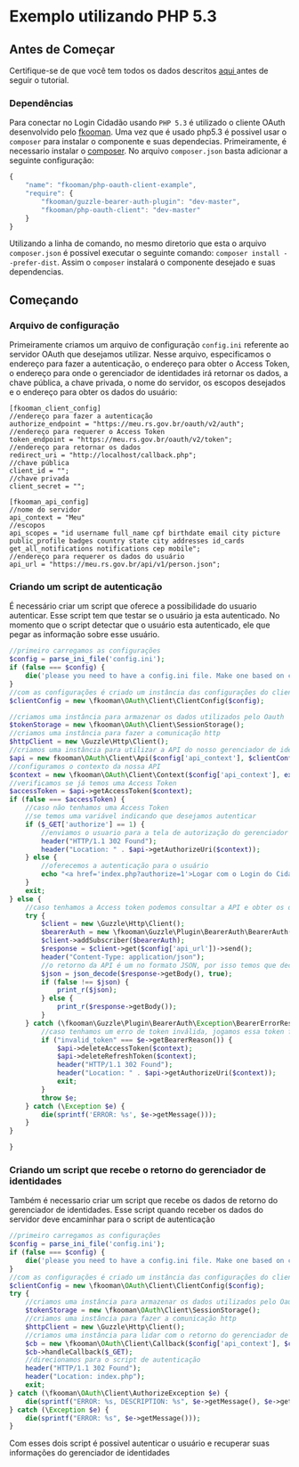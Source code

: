# Exemplo utilizando PHP 5.3

## Antes de Começar

Certifique-se de que você tem todos os dados descritos [ aqui ](lc_develop_integration.md#basic_info) antes de seguir o tutorial.

### Dependências

Para conectar no Login Cidadão usando `PHP 5.3` é utilizado o cliente OAuth desenvolvido pelo [fkooman](https://github.com/fkooman/php-oauth-client). Uma vez que é usado php5.3 é possivel usar o `composer` para instalar o componente e suas dependecias. Primeiramente, é necessario instalar o [composer](https://getcomposer.org/).
No arquivo `composer.json` basta adicionar a seguinte configuração:

``` js
{
    "name": "fkooman/php-oauth-client-example", 
    "require": {
        "fkooman/guzzle-bearer-auth-plugin": "dev-master", 
        "fkooman/php-oauth-client": "dev-master"
    }
}
```

Utilizando a linha de comando, no mesmo diretorio que esta o arquivo `composer.json` é possivel executar o seguinte comando: `composer install --prefer-dist`. Assim o `composer` instalará o componente desejado e suas dependencias.

## Começando

### Arquivo de configuração

Primeiramente criamos um arquivo de configuração `config.ini` referente ao servidor OAuth que desejamos utilizar. Nesse arquivo, especificamos o endereço para fazer a autenticação, o endereço para obter o Access Token, o endereço para onde o gerenciador de identidades irá retornar os dados, a chave pública, a chave privada, o nome do servidor, os escopos desejados e o endereço para obter os dados do usuário:

```
[fkooman_client_config]
//endereço para fazer a autenticação
authorize_endpoint = "https://meu.rs.gov.br/oauth/v2/auth";
//endereço para requerer o Access Token
token_endpoint = "https://meu.rs.gov.br/oauth/v2/token";
//endereço para retornar os dados
redirect_uri = "http://localhost/callback.php";
//chave pública
client_id = "";
//chave privada
client_secret = "";

[fkooman_api_config]
//nome do servidor
api_context = "Meu"
//escopos
api_scopes = "id username full_name cpf birthdate email city picture public_profile badges country state city addresses id_cards get_all_notifications notifications cep mobile";
//endereço para requerer os dados do usuário
api_url = "https://meu.rs.gov.br/api/v1/person.json";
```

### Criando um script de autenticação

É necessário criar um script que oferece a possibilidade do usuario autenticar. Esse script tem que testar se o usuário ja esta autenticado. No momento que o script detectar que o usuário esta autenticado, ele que pegar as informação sobre esse usuário.
 
``` php
//primeiro carregamos as configurações
$config = parse_ini_file('config.ini');
if (false === $config) {
    die('please you need to have a config.ini file. Make one based on config.ini.dist');
}
//com as configurações é criado um instância das configurações do cliente
$clientConfig = new \fkooman\OAuth\Client\ClientConfig($config);

//criamos uma instância para armazenar os dados utilizados pelo Oauth
$tokenStorage = new \fkooman\OAuth\Client\SessionStorage();
//criamos uma instância para fazer a comunicação http
$httpClient = new \Guzzle\Http\Client();
//criamos uma instância para utilizar a API do nosso gerenciador de identidades 
$api = new fkooman\OAuth\Client\Api($config['api_context'], $clientConfig, $tokenStorage, $httpClient);
//configuramos o contexto da nossa API
$context = new \fkooman\OAuth\Client\Context($config['api_context'], explode(" ", $config['api_scopes']));
//verificamos se já temos uma Access Token
$accessToken = $api->getAccessToken($context);
if (false === $accessToken) {
	//caso não tenhamos uma Access Token
	//se temos uma variável indicando que desejamos autenticar
    if ($_GET['authorize'] == 1) {        
    	//enviamos o usuario para a tela de autorização do gerenciador de identidades    
        header("HTTP/1.1 302 Found");
        header("Location: " . $api->getAuthorizeUri($context));
    } else {
    	//oferecemos a autenticação para o usuário
        echo "<a href='index.php?authorize=1'>Logar com o Login do Cidadao</a>";
    }
    exit;
} else {
	//caso tenhamos a Access token podemos consultar a API e obter os dados dele
    try {
        $client = new \Guzzle\Http\Client();
        $bearerAuth = new \fkooman\Guzzle\Plugin\BearerAuth\BearerAuth($accessToken->getAccessToken());
        $client->addSubscriber($bearerAuth);
        $response = $client->get($config['api_url'])->send();
        header("Content-Type: application/json");
        //o retorno da API é um no formato JSON, por isso temos que decodifica-la
        $json = json_decode($response->getBody(), true);
        if (false !== $json) {
            print_r($json);
        } else {
            print_r($response->getBody());
        }
    } catch (\fkooman\Guzzle\Plugin\BearerAuth\Exception\BearerErrorResponseException $e) {
    	//caso tenhamos um erro de token inválida, jogamos essa token fora, tentamos autenticar novamente
        if ("invalid_token" === $e->getBearerReason()) {            
            $api->deleteAccessToken($context);
            $api->deleteRefreshToken($context);            
            header("HTTP/1.1 302 Found");
            header("Location: " . $api->getAuthorizeUri($context));
            exit;
        }
        throw $e;
    } catch (\Exception $e) {
        die(sprintf('ERROR: %s', $e->getMessage()));
    }    
}

}
```

### Criando um script que recebe o retorno do gerenciador de identidades

Também é necessario criar um script que recebe os dados de retorno do gerenciador de identidades. Esse script quando receber os dados do servidor deve encaminhar para o script de autenticação

```php
//primeiro carregamos as configurações
$config = parse_ini_file('config.ini');
if (false === $config) {
    die('please you need to have a config.ini file. Make one based on config.ini.dist');
}
//com as configurações é criado um instância das configurações do cliente
$clientConfig = new \fkooman\OAuth\Client\ClientConfig($config);
try {
	//criamos uma instância para armazenar os dados utilizados pelo Oauth
    $tokenStorage = new \fkooman\OAuth\Client\SessionStorage();
    //criamos uma instância para fazer a comunicação http
    $httpClient = new \Guzzle\Http\Client();
    //criamos uma instância para lidar com o retorno do gerenciador de identidades
    $cb = new \fkooman\OAuth\Client\Callback($config['api_context'], $clientConfig, $tokenStorage, $httpClient);    
    $cb->handleCallback($_GET);
    //direcionamos para o script de autenticação
    header("HTTP/1.1 302 Found");
    header("Location: index.php");
    exit;
} catch (\fkooman\OAuth\Client\AuthorizeException $e) {
    die(sprintf("ERROR: %s, DESCRIPTION: %s", $e->getMessage(), $e->getDescription()));
} catch (\Exception $e) {
    die(sprintf("ERROR: %s", $e->getMessage()));
}
```

Com esses dois script é possivel autenticar o usuário e recuperar suas informações do gerenciador de identidades


